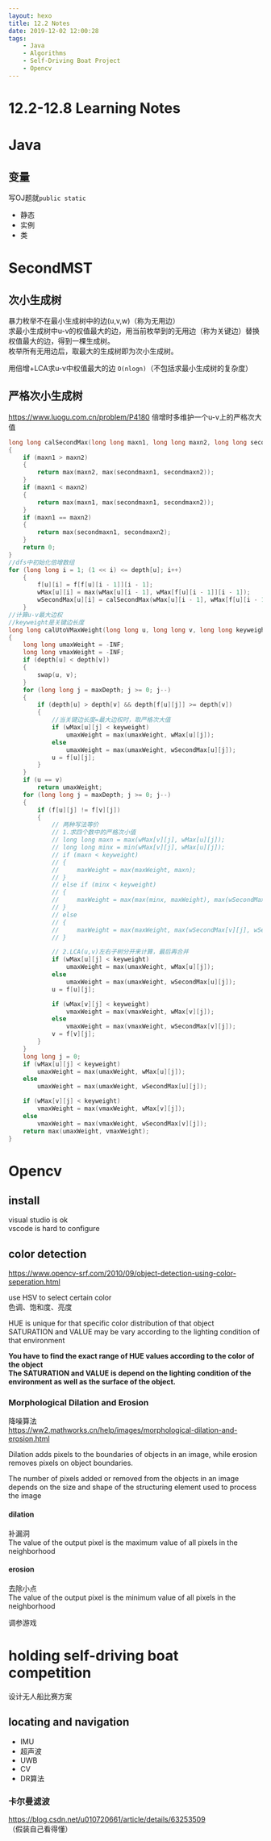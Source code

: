 ```yaml
---
layout: hexo
title: 12.2 Notes
date: 2019-12-02 12:00:28
tags: 
    - Java
    - Algorithms
    - Self-Driving Boat Project
    - Opencv
---
```

# 12.2-12.8 Learning Notes

# Java
## 变量
写OJ题就```public static```
+ 静态
+ 实例
+ 类

# SecondMST
## 次小生成树
暴力枚举不在最小生成树中的边(u,v,w)（称为无用边）  
求最小生成树中u-v的权值最大的边，用当前枚举到的无用边（称为关键边）替换权值最大的边，得到一棵生成树。  
枚举所有无用边后，取最大的生成树即为次小生成树。

用倍增+LCA求u-v中权值最大的边
```O(nlogn)```（不包括求最小生成树的复杂度）

## 严格次小生成树
https://www.luogu.com.cn/problem/P4180
倍增时多维护一个u-v上的严格次大值
```c
long long calSecondMax(long long maxn1, long long maxn2, long long secondmaxn1, long long secondmaxn2)
{
    if (maxn1 > maxn2)
    {
        return max(maxn2, max(secondmaxn1, secondmaxn2));
    }
    if (maxn1 < maxn2)
    {
        return max(maxn1, max(secondmaxn1, secondmaxn2));
    }
    if (maxn1 == maxn2)
    {
        return max(secondmaxn1, secondmaxn2);
    }
    return 0;
}
//dfs中初始化倍增数组
for (long long i = 1; (1 << i) <= depth[u]; i++)
    {
        f[u][i] = f[f[u][i - 1]][i - 1];
        wMax[u][i] = max(wMax[u][i - 1], wMax[f[u][i - 1]][i - 1]);
        wSecondMax[u][i] = calSecondMax(wMax[u][i - 1], wMax[f[u][i - 1]][i - 1], wSecondMax[u][i - 1], wSecondMax[f[u][i - 1]][i - 1]);
    }
//计算u-v最大边权
//keyweight是关键边长度
long long calUtoVMaxWeight(long long u, long long v, long long keyweight)
{
    long long umaxWeight = -INF;
    long long vmaxWeight = -INF;
    if (depth[u] < depth[v])
    {
        swap(u, v);
    }
    for (long long j = maxDepth; j >= 0; j--)
    {
        if (depth[u] > depth[v] && depth[f[u][j]] >= depth[v])
        {
            //当关键边长度=最大边权时，取严格次大值
            if (wMax[u][j] < keyweight)
                umaxWeight = max(umaxWeight, wMax[u][j]);
            else
                umaxWeight = max(umaxWeight, wSecondMax[u][j]);
            u = f[u][j];
        }
    }
    if (u == v)
        return umaxWeight;
    for (long long j = maxDepth; j >= 0; j--)
    {
        if (f[u][j] != f[v][j])
        {
            // 两种写法等价
            // 1.求四个数中的严格次小值
            // long long maxn = max(wMax[v][j], wMax[u][j]);
            // long long minx = min(wMax[v][j], wMax[u][j]);
            // if (maxn < keyweight)
            // {
            //     maxWeight = max(maxWeight, maxn);
            // }
            // else if (minx < keyweight)
            // {
            //     maxWeight = max(max(minx, maxWeight), max(wSecondMax[v][j], wSecondMax[u][j]));
            // }
            // else
            // {
            //     maxWeight = max(maxWeight, max(wSecondMax[v][j], wSecondMax[u][j]));
            // }

            // 2.LCA(u,v)左右子树分开来计算，最后再合并
            if (wMax[u][j] < keyweight)
                umaxWeight = max(umaxWeight, wMax[u][j]);
            else
                umaxWeight = max(umaxWeight, wSecondMax[u][j]);
            u = f[u][j];

            if (wMax[v][j] < keyweight)
                vmaxWeight = max(vmaxWeight, wMax[v][j]);
            else
                vmaxWeight = max(vmaxWeight, wSecondMax[v][j]);
            v = f[v][j];
        }
    }
    long long j = 0;
    if (wMax[u][j] < keyweight)
        umaxWeight = max(umaxWeight, wMax[u][j]);
    else
        umaxWeight = max(umaxWeight, wSecondMax[u][j]);

    if (wMax[v][j] < keyweight)
        vmaxWeight = max(vmaxWeight, wMax[v][j]);
    else
        vmaxWeight = max(vmaxWeight, wSecondMax[v][j]);
    return max(umaxWeight, vmaxWeight);
}

```

# Opencv
## install
visual studio is ok  
vscode is hard to configure
## color detection
<https://www.opencv-srf.com/2010/09/object-detection-using-color-seperation.html>

use HSV to select certain color  
色调、饱和度、亮度

HUE is unique for that specific color distribution of that object  
SATURATION and VALUE may be vary according to the lighting condition of that environment

__You have to find the exact range of HUE values according to the color of the object__  
__The SATURATION and VALUE is depend on the lighting condition of the environment as well as the surface of the object.__

### Morphological Dilation and Erosion
降噪算法  
<https://ww2.mathworks.cn/help/images/morphological-dilation-and-erosion.html>

Dilation adds pixels to the boundaries of objects in an image, while erosion removes pixels on object boundaries. 

The number of pixels added or removed from the objects in an image depends on the size and shape of the structuring element used to process the image

#### dilation
补漏洞  
The value of the output pixel is the maximum value of all pixels in the neighborhood

#### erosion
去除小点  
The value of the output pixel is the minimum value of all pixels in the neighborhood

调参游戏

# holding self-driving boat competition
设计无人船比赛方案
## locating and navigation
+ IMU
+ 超声波
+ UWB
+ CV
+ DR算法
### 卡尔曼滤波
<https://blog.csdn.net/u010720661/article/details/63253509>  
（假装自己看得懂）